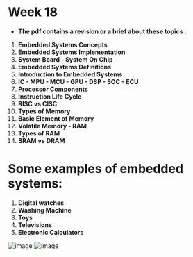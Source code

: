 # Week 18
- **The pdf contains a revision or a brief about these topics** :
1. **Embedded Systems Concepts**
2. **Embedded Systems Implementation**
3. **System Board - System On Chip**
4. **Embedded Systems Definitions**
5. **Introduction to Embedded Systems**
6. **IC - MPU - MCU - GPU - DSP - SOC - ECU**
7. **Processor Components**
8. **Instruction Life Cycle**
9. **RISC vs CISC**
10. **Types of Memory**
11. **Basic Element of Memory**
12. **Volatile Memory - RAM**
13. **Types of RAM**
14. **SRAM vs DRAM**

# Some examples of embedded systems:
1. **Digital watches**
2. **Washing Machine**
3. **Toys**
4. **Televisions**
5. **Electronic Calculators**

![image](https://github.com/NaderMohamed325/IEEE--Task/assets/112278447/0b7420d2-4df4-432b-b46e-e955b62fb391)
![image](https://github.com/NaderMohamed325/IEEE--Task/assets/112278447/f2b83442-66c3-4d17-9fca-a6590b0ff851)

